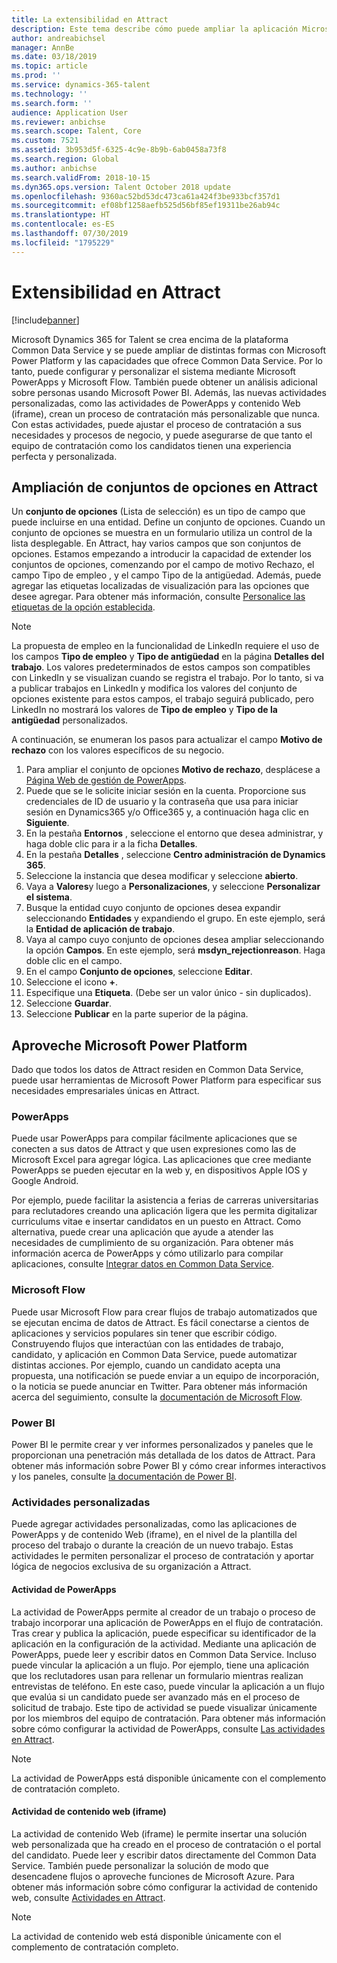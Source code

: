 ```yaml
---
title: La extensibilidad en Attract
description: Este tema describe cómo puede ampliar la aplicación Microsoft Dynamics 365 for Talent - Attract con la plataforma Microsoft Power.
author: andreabichsel
manager: AnnBe
ms.date: 03/18/2019
ms.topic: article
ms.prod: ''
ms.service: dynamics-365-talent
ms.technology: ''
ms.search.form: ''
audience: Application User
ms.reviewer: anbichse
ms.search.scope: Talent, Core
ms.custom: 7521
ms.assetid: 3b953d5f-6325-4c9e-8b9b-6ab0458a73f8
ms.search.region: Global
ms.author: anbichse
ms.search.validFrom: 2018-10-15
ms.dyn365.ops.version: Talent October 2018 update
ms.openlocfilehash: 9360ac52bd53dc473ca61a424f3be933bcf357d1
ms.sourcegitcommit: ef08bf1258aefb525d56bf85ef19311be26ab94c
ms.translationtype: HT
ms.contentlocale: es-ES
ms.lasthandoff: 07/30/2019
ms.locfileid: "1795229"
---
```

# <a name="extensibility-in-attract"></a>Extensibilidad en Attract

[!include[banner](../includes/banner.md)]

Microsoft Dynamics 365 for Talent se crea encima de la plataforma Common Data Service y se puede ampliar de distintas formas con Microsoft Power Platform y las capacidades que ofrece Common Data Service. Por lo tanto, puede configurar y personalizar el sistema mediante Microsoft PowerApps y Microsoft Flow. También puede obtener un análisis adicional sobre personas usando Microsoft Power BI. Además, las nuevas actividades personalizadas, como las actividades de PowerApps y contenido Web (iframe), crean un proceso de contratación más personalizable que nunca. Con estas actividades, puede ajustar el proceso de contratación a sus necesidades y procesos de negocio, y puede asegurarse de que tanto el equipo de contratación como los candidatos tienen una experiencia perfecta y personalizada.

## <a name="extending-option-sets-in-attract"></a>Ampliación de conjuntos de opciones en Attract

Un **conjunto de opciones** (Lista de selección) es un tipo de campo que puede incluirse en una entidad. Define un conjunto de opciones. Cuando un conjunto de opciones se muestra en un formulario utiliza un control de la lista desplegable.  En Attract, hay varios campos que son conjuntos de opciones.  Estamos empezando a introducir la capacidad de extender los conjuntos de opciones, comenzando por el campo de motivo Rechazo, el campo Tipo de empleo , y el campo Tipo de la antigüedad.   Además, puede agregar las etiquetas localizadas de visualización para las opciones que desee agregar. Para obtener más información, consulte [Personalice las etiquetas de la opción establecida](https://docs.microsoft.com/powerapps/developer/common-data-service/customize-labels-support-multiple-languages).

> [!NOTE]
> La propuesta de empleo en la funcionalidad de LinkedIn requiere el uso de los campos **Tipo de empleo** y **Tipo de antigüedad** en la página **Detalles del trabajo**. Los valores predeterminados de estos campos son compatibles con LinkedIn y se visualizan cuando se registra el trabajo. Por lo tanto, si va a publicar trabajos en LinkedIn y modifica los valores del conjunto de opciones existente para estos campos, el trabajo seguirá publicado, pero LinkedIn no mostrará los valores de **Tipo de empleo** y **Tipo de la antigüedad** personalizados.  

A continuación, se enumeran los pasos para actualizar el campo **Motivo de rechazo** con los valores específicos de su negocio.  

1. Para ampliar el conjunto de opciones **Motivo de rechazo**, desplácese a [Página Web de gestión de PowerApps](https://admin.powerapps.com).
2. Puede que se le solicite iniciar sesión en la cuenta. Proporcione sus credenciales de ID de usuario y la contraseña que usa para iniciar sesión en Dynamics365 y/o Office365 y, a continuación haga clic en **Siguiente**.
3. En la pestaña **Entornos** , seleccione el entorno que desea administrar, y haga doble clic para ir a la ficha **Detalles**.
4. En la pestaña **Detalles** , seleccione **Centro administración de Dynamics 365**.
5. Seleccione la instancia que desea modificar y seleccione **abierto**.
6. Vaya a **Valores**y luego a **Personalizaciones**, y seleccione **Personalizar el sistema**.
7. Busque la entidad cuyo conjunto de opciones desea expandir seleccionando **Entidades** y expandiendo el grupo. En este ejemplo, será la **Entidad de aplicación de trabajo**.
8. Vaya al campo cuyo conjunto de opciones desea ampliar seleccionando la opción **Campos**. En este ejemplo, será **msdyn_rejectionreason**. Haga doble clic en el campo.
9. En el campo **Conjunto de opciones**, seleccione **Editar**.
10. Seleccione el icono **+**.
11. Especifique una **Etiqueta**.  (Debe ser un valor único - sin duplicados).
12. Seleccione **Guardar**.
13. Seleccione **Publicar** en la parte superior de la página.

## <a name="take-advantage-of-the-microsoft-power-platform"></a>Aproveche Microsoft Power Platform 

Dado que todos los datos de Attract residen en Common Data Service, puede usar herramientas de Microsoft Power Platform para especificar sus necesidades empresariales únicas en Attract.

### <a name="powerapps"></a>PowerApps

Puede usar PowerApps para compilar fácilmente aplicaciones que se conecten a sus datos de Attract y que usen expresiones como las de Microsoft Excel para agregar lógica. Las aplicaciones que cree mediante PowerApps se pueden ejecutar en la web y, en dispositivos Apple IOS y Google Android.

Por ejemplo, puede facilitar la asistencia a ferias de carreras universitarias para reclutadores creando una aplicación ligera que les permita digitalizar curriculums vitae e insertar candidatos en un puesto en Attract. Como alternativa, puede crear una aplicación que ayude a atender las necesidades de cumplimiento de su organización. Para obtener más información acerca de PowerApps y cómo utilizarlo para compilar aplicaciones, consulte [Integrar datos en Common Data Service](https://docs.microsoft.com/powerapps).

### <a name="microsoft-flow"></a>Microsoft Flow 

Puede usar Microsoft Flow para crear flujos de trabajo automatizados que se ejecutan encima de datos de Attract. Es fácil conectarse a cientos de aplicaciones y servicios populares sin tener que escribir código. Construyendo flujos que interactúan con las entidades de trabajo, candidato, y aplicación en Common Data Service, puede automatizar distintas acciones. Por ejemplo, cuando un candidato acepta una propuesta, una notificación se puede enviar a un equipo de incorporación, o la noticia se puede anunciar en Twitter. Para obtener más información acerca del seguimiento, consulte la [documentación de Microsoft Flow](https://docs.microsoft.com/flow/).

### <a name="power-bi"></a>Power BI

Power BI le permite crear y ver informes personalizados y paneles que le proporcionan una penetración más detallada de los datos de Attract. Para obtener más información sobre Power BI y cómo crear informes interactivos y los paneles, consulte [la documentación de Power BI](https://docs.microsoft.com/power-bi/).

### <a name="custom-activities"></a>Actividades personalizadas 

Puede agregar actividades personalizadas, como las aplicaciones de PowerApps y de contenido Web (iframe), en el nivel de la plantilla del proceso del trabajo o durante la creación de un nuevo trabajo. Estas actividades le permiten personalizar el proceso de contratación y aportar lógica de negocios exclusiva de su organización a Attract.

#### <a name="powerapps-activity"></a>Actividad de PowerApps 

La actividad de PowerApps permite al creador de un trabajo o proceso de trabajo incorporar una aplicación de PowerApps en el flujo de contratación. Tras crear y publica la aplicación, puede especificar su identificador de la aplicación en la configuración de la actividad. Mediante una aplicación de PowerApps, puede leer y escribir datos en Common Data Service. Incluso puede vincular la aplicación a un flujo. Por ejemplo, tiene una aplicación que los reclutadores usan para rellenar un formulario mientras realizan entrevistas de teléfono. En este caso, puede vincular la aplicación a un flujo que evalúa si un candidato puede ser avanzado más en el proceso de solicitud de trabajo. Este tipo de actividad se puede visualizar únicamente por los miembros del equipo de contratación. Para obtener más información sobre cómo configurar la actividad de PowerApps, consulte [Las actividades en Attract](./activities-attract.md).

> [!NOTE]
> La actividad de PowerApps está disponible únicamente con el complemento de contratación completo.

#### <a name="web-content-iframe-activity"></a>Actividad de contenido web (iframe)

La actividad de contenido Web (iframe) le permite insertar una solución web personalizada que ha creado en el proceso de contratación o el portal del candidato. Puede leer y escribir datos directamente del Common Data Service. También puede personalizar la solución de modo que desencadene flujos o aproveche funciones de Microsoft Azure. Para obtener más información sobre cómo configurar la actividad de contenido web, consulte [Actividades en Attract](./activities-attract.md).

> [!NOTE]
> La actividad de contenido web está disponible únicamente con el complemento de contratación completo.
